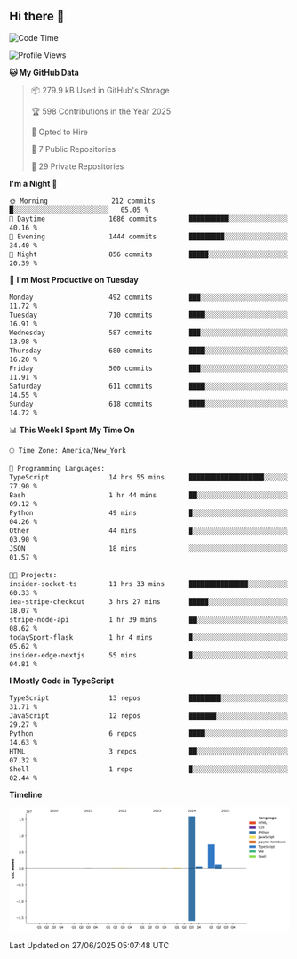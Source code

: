 ## Hi there 👋

<!--START_SECTION:waka-->
![Code Time](http://img.shields.io/badge/Code%20Time-365%20hrs%2048%20mins-blue)

![Profile Views](http://img.shields.io/badge/Profile%20Views-0-blue)

**🐱 My GitHub Data** 

> 📦 279.9 kB Used in GitHub's Storage 
 > 
> 🏆 598 Contributions in the Year 2025
 > 
> 💼 Opted to Hire
 > 
> 📜 7 Public Repositories 
 > 
> 🔑 29 Private Repositories 
 > 
**I'm a Night 🦉** 

```text
🌞 Morning                212 commits         █░░░░░░░░░░░░░░░░░░░░░░░░   05.05 % 
🌆 Daytime                1686 commits        ██████████░░░░░░░░░░░░░░░   40.16 % 
🌃 Evening                1444 commits        █████████░░░░░░░░░░░░░░░░   34.40 % 
🌙 Night                  856 commits         █████░░░░░░░░░░░░░░░░░░░░   20.39 % 
```
📅 **I'm Most Productive on Tuesday** 

```text
Monday                   492 commits         ███░░░░░░░░░░░░░░░░░░░░░░   11.72 % 
Tuesday                  710 commits         ████░░░░░░░░░░░░░░░░░░░░░   16.91 % 
Wednesday                587 commits         ███░░░░░░░░░░░░░░░░░░░░░░   13.98 % 
Thursday                 680 commits         ████░░░░░░░░░░░░░░░░░░░░░   16.20 % 
Friday                   500 commits         ███░░░░░░░░░░░░░░░░░░░░░░   11.91 % 
Saturday                 611 commits         ████░░░░░░░░░░░░░░░░░░░░░   14.55 % 
Sunday                   618 commits         ████░░░░░░░░░░░░░░░░░░░░░   14.72 % 
```


📊 **This Week I Spent My Time On** 

```text
🕑︎ Time Zone: America/New_York

💬 Programming Languages: 
TypeScript               14 hrs 55 mins      ███████████████████░░░░░░   77.90 % 
Bash                     1 hr 44 mins        ██░░░░░░░░░░░░░░░░░░░░░░░   09.12 % 
Python                   49 mins             █░░░░░░░░░░░░░░░░░░░░░░░░   04.26 % 
Other                    44 mins             █░░░░░░░░░░░░░░░░░░░░░░░░   03.90 % 
JSON                     18 mins             ░░░░░░░░░░░░░░░░░░░░░░░░░   01.57 % 

🐱‍💻 Projects: 
insider-socket-ts        11 hrs 33 mins      ███████████████░░░░░░░░░░   60.33 % 
iea-stripe-checkout      3 hrs 27 mins       █████░░░░░░░░░░░░░░░░░░░░   18.07 % 
stripe-node-api          1 hr 39 mins        ██░░░░░░░░░░░░░░░░░░░░░░░   08.62 % 
todaySport-flask         1 hr 4 mins         █░░░░░░░░░░░░░░░░░░░░░░░░   05.62 % 
insider-edge-nextjs      55 mins             █░░░░░░░░░░░░░░░░░░░░░░░░   04.81 % 
```

**I Mostly Code in TypeScript** 

```text
TypeScript               13 repos            ████████░░░░░░░░░░░░░░░░░   31.71 % 
JavaScript               12 repos            ███████░░░░░░░░░░░░░░░░░░   29.27 % 
Python                   6 repos             ████░░░░░░░░░░░░░░░░░░░░░   14.63 % 
HTML                     3 repos             ██░░░░░░░░░░░░░░░░░░░░░░░   07.32 % 
Shell                    1 repo              █░░░░░░░░░░░░░░░░░░░░░░░░   02.44 % 
```



**Timeline**

![Lines of Code chart](https://raw.githubusercontent.com/dikshithvishnu/dikshithvishnu/main/assets/bar_graph.png)


 Last Updated on 27/06/2025 05:07:48 UTC
<!--END_SECTION:waka-->
